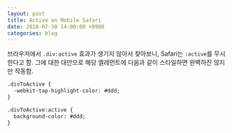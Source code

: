 ```yaml
---
layout: post
title: Active on Mobile Safari
date: 2018-07-30 14:00:00 +0900
categories: blog
---
```


브라우저에서 `.div:active` 효과가 생기지 않아서 찾아보니, Safari는 `:active`를 무시한다고 함. 그에 대한 대안으로 해당 엘레먼트에 다음과 같이 스타일하면 완벽하진 않지만 작동함.

```html
.divToActive {
  -webkit-tap-highlight-color: #ddd;
}

.divToActive:active {
  background-color: #ddd;
}
```
